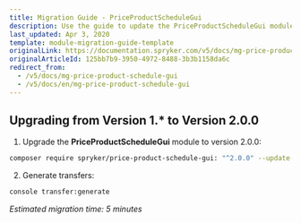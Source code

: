 ```yaml
---
title: Migration Guide - PriceProductScheduleGui
description: Use the guide to update the PriceProductScheduleGui module to a newer version.
last_updated: Apr 3, 2020
template: module-migration-guide-template
originalLink: https://documentation.spryker.com/v5/docs/mg-price-product-schedule-gui
originalArticleId: 125bb7b9-3950-4972-8488-3b3b1158da6c
redirect_from:
  - /v5/docs/mg-price-product-schedule-gui
  - /v5/docs/en/mg-price-product-schedule-gui
---
```


## Upgrading from Version 1.* to Version 2.0.0

1. Upgrade the **PriceProductScheduleGui** module to version 2.0.0:

```bash
composer require spryker/price-product-schedule-gui: "^2.0.0" --update-with-dependencies
```

2. Generate transfers:

```bash
console transfer:generate
```

*Estimated migration time: 5 minutes*
